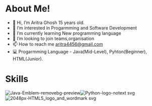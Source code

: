 # About Me!
- 👋 Hi, I’m Aritra Ghosh 15 years old.
- 👀 I’m interested in Progarmming and Software Development
- 🌱 I’m currently learning New programming language 
- 💞️ I’m looking to join teams,organisation
- 📫 How to reach me aritra4456@gmail.com
- 💻 Progarmming Language - Java(Mid-Level), Pyhton(Beginner), HTML(Junior).

# Skills
![Java-Emblem-removebg-preview](https://user-images.githubusercontent.com/104589382/196361303-497dfba7-17ef-4c1a-a50e-7b34bfe5979b.png)![Python-logo-notext svg](https://user-images.githubusercontent.com/104589382/196361499-c17ef956-8567-45a6-bf4a-92cd27de177b.png)![2048px-HTML5_logo_and_wordmark svg](https://user-images.githubusercontent.com/104589382/196361665-5ccdc9a9-ee61-419d-8df0-bf8744670367.png)
